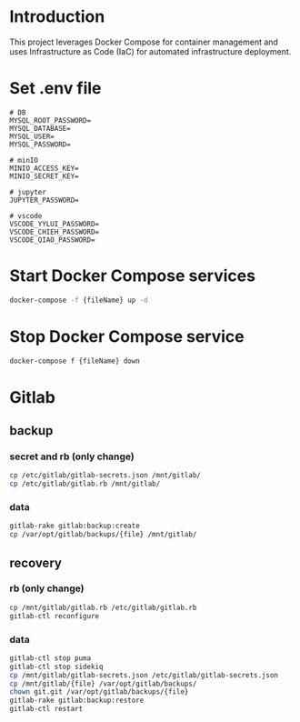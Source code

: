 # Introduction
This project leverages Docker Compose for container management and uses Infrastructure as Code (IaC) for automated infrastructure deployment.

# Set .env file
```env
# DB
MYSQL_ROOT_PASSWORD=
MYSQL_DATABASE=
MYSQL_USER=
MYSQL_PASSWORD=

# minIO
MINIO_ACCESS_KEY=
MINIO_SECRET_KEY=

# jupyter
JUPYTER_PASSWORD=

# vscode
VSCODE_YYLUI_PASSWORD=
VSCODE_CHIEH_PASSWORD=
VSCODE_QIAO_PASSWORD=
```

# Start Docker Compose services
```bash
docker-compose -f {fileName} up -d
```

# Stop Docker Compose service
```bash
docker-compose f {fileName} down
```

# Gitlab
## backup
### secret and rb (only change)
```bash
cp /etc/gitlab/gitlab-secrets.json /mnt/gitlab/
cp /etc/gitlab/gitlab.rb /mnt/gitlab/
```
### data
```bash
gitlab-rake gitlab:backup:create
cp /var/opt/gitlab/backups/{file} /mnt/gitlab/
```
## recovery
### rb (only change)
```bash
cp /mnt/gitlab/gitlab.rb /etc/gitlab/gitlab.rb
gitlab-ctl reconfigure
```
### data
```bash
gitlab-ctl stop puma
gitlab-ctl stop sidekiq
cp /mnt/gitlab/gitlab-secrets.json /etc/gitlab/gitlab-secrets.json
cp /mnt/gitlab/{file} /var/opt/gitlab/backups/
chown git.git /var/opt/gitlab/backups/{file}
gitlab-rake gitlab:backup:restore
gitlab-ctl restart
```
